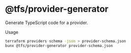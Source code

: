 # @tfs/provider-generator

Generate TypeScript code for a provider.

Usage

```sh
terraform providers schema -json > provider-schema.json
bunx @tfs/provider-generator provider-schema.json
```
